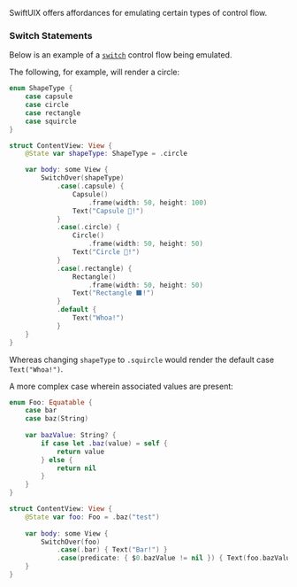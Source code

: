 SwiftUIX offers affordances for emulating certain types of control flow.

### Switch Statements

Below is an example of a [`switch`](https://en.wikipedia.org/wiki/Control_flow#Case_and_switch_statements) control flow being emulated. 

The following, for example, will render a circle:


```Swift
enum ShapeType {
    case capsule
    case circle
    case rectangle
    case squircle
}

struct ContentView: View {
    @State var shapeType: ShapeType = .circle

    var body: some View {
        SwitchOver(shapeType)
            .case(.capsule) {
                Capsule()
                    .frame(width: 50, height: 100)
                Text("Capsule 💊!")
            }
            .case(.circle) {
                Circle()
                    .frame(width: 50, height: 50)
                Text("Circle 🔴!")
            }
            .case(.rectangle) {
                Rectangle()
                    .frame(width: 50, height: 50)
                Text("Rectangle ⬛!")
            }
            .default {
                Text("Whoa!")
            }
    }
}
```

Whereas changing `shapeType` to `.squircle` would render the default case `Text("Whoa!")`.

A more complex case wherein associated values are present:

```Swift
enum Foo: Equatable {
    case bar
    case baz(String)
    
    var bazValue: String? {
        if case let .baz(value) = self {
            return value
        } else {
            return nil
        }
    }
}

struct ContentView: View {
    @State var foo: Foo = .baz("test")
    
    var body: some View {
        SwitchOver(foo)
            .case(.bar) { Text("Bar!") }
            .case(predicate: { $0.bazValue != nil }) { Text(foo.bazValue!) }
    }
}
```